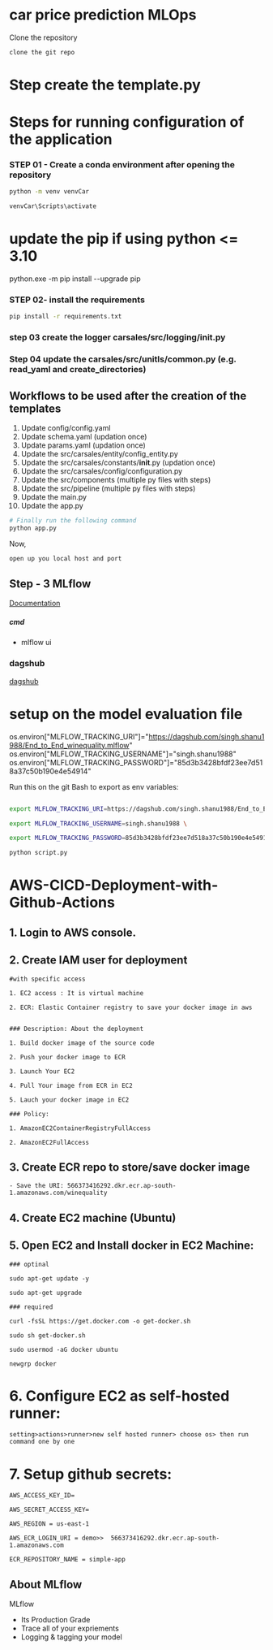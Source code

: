 # car price prediction MLOps

Clone the repository

```bash
clone the git repo
```

# Step create the template.py
 

# Steps for running configuration of the application 


### STEP 01 - Create a conda environment after opening the repository

```bash
python -m venv venvCar 
```

```bash
venvCar\Scripts\activate 
```

# update the pip if using python <= 3.10
python.exe -m pip install --upgrade pip

### STEP 02- install the requirements
```bash
pip install -r requirements.txt
```

### step 03 create the logger carsales/src/logging/__init__.py

### Step 04 update the carsales/src/unitls/common.py  (e.g. read_yaml and create_directories)


## Workflows to be used after the creation of the templates

1. Update config/config.yaml
2. Update schema.yaml (updation once)
3. Update params.yaml (updation once)
4. Update the src/carsales/entity/config_entity.py
5. Update the src/carsales/constants/__init__.py (updation once)
6. Update the src/carsales/config/configuration.py
6. Update the src/components (multiple py files with steps)
7. Update the src/pipeline (multiple py files with steps) 
8. Update the main.py
9. Update the app.py


```bash
# Finally run the following command
python app.py
```

Now,
```bash
open up you local host and port
```


## Step - 3 MLflow

[Documentation](https://mlflow.org/docs/latest/index.html)


##### cmd
- mlflow ui

### dagshub

[dagshub](https://dagshub.com/)

# setup on the model evaluation file
os.environ["MLFLOW_TRACKING_URI"]="https://dagshub.com/singh.shanu1988/End_to_End_winequality.mlflow"
os.environ["MLFLOW_TRACKING_USERNAME"]="singh.shanu1988"
os.environ["MLFLOW_TRACKING_PASSWORD"]="85d3b3428bfdf23ee7d518a37c50b190e4e54914"


Run this on the git Bash to export as env variables:

```bash

export MLFLOW_TRACKING_URI=https://dagshub.com/singh.shanu1988/End_to_End_winequality.mlflow \

export MLFLOW_TRACKING_USERNAME=singh.shanu1988 \

export MLFLOW_TRACKING_PASSWORD=85d3b3428bfdf23ee7d518a37c50b190e4e54914 \

python script.py
```



# AWS-CICD-Deployment-with-Github-Actions

## 1. Login to AWS console.

## 2. Create IAM user for deployment

	#with specific access

	1. EC2 access : It is virtual machine

	2. ECR: Elastic Container registry to save your docker image in aws


	### Description: About the deployment

	1. Build docker image of the source code

	2. Push your docker image to ECR

	3. Launch Your EC2 

	4. Pull Your image from ECR in EC2

	5. Lauch your docker image in EC2

	### Policy:

	1. AmazonEC2ContainerRegistryFullAccess

	2. AmazonEC2FullAccess

	
## 3. Create ECR repo to store/save docker image
    - Save the URI: 566373416292.dkr.ecr.ap-south-1.amazonaws.com/winequality

	
## 4. Create EC2 machine (Ubuntu) 

## 5. Open EC2 and Install docker in EC2 Machine:
	
	
	### optinal

	sudo apt-get update -y

	sudo apt-get upgrade
	
	### required

	curl -fsSL https://get.docker.com -o get-docker.sh

	sudo sh get-docker.sh

	sudo usermod -aG docker ubuntu

	newgrp docker
	
# 6. Configure EC2 as self-hosted runner:
    setting>actions>runner>new self hosted runner> choose os> then run command one by one


# 7. Setup github secrets:

    AWS_ACCESS_KEY_ID=

    AWS_SECRET_ACCESS_KEY=

    AWS_REGION = us-east-1

    AWS_ECR_LOGIN_URI = demo>>  566373416292.dkr.ecr.ap-south-1.amazonaws.com

    ECR_REPOSITORY_NAME = simple-app



## About MLflow 
MLflow

 - Its Production Grade
 - Trace all of your expriements
 - Logging & tagging your model



